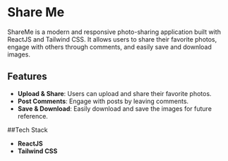 # Share Me
ShareMe is a modern and responsive photo-sharing application built with ReactJS and Tailwind CSS. It allows users to share their favorite photos, engage with others through comments, and easily save and download images.

## Features
- **Upload & Share**: Users can upload and share their favorite photos.  
- **Post Comments**: Engage with posts by leaving comments.   
- **Save & Download**: Easily download and save the images for future reference.

##Tech Stack
- **ReactJS**
- **Tailwind CSS**
